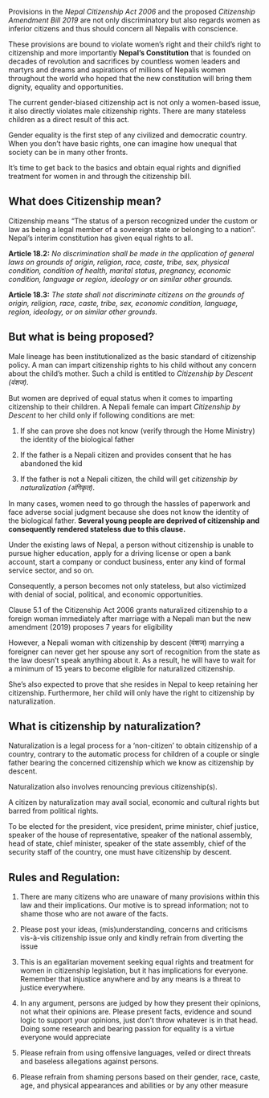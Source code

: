 Provisions in the *Nepal Citizenship Act 2006* and the proposed *Citizenship Amendment Bill 2019* are not only discriminatory but also regards women as inferior citizens and thus should concern all Nepalis with conscience.

These provisions are bound to violate women’s right and their child’s right to citizenship and more importantly **Nepal’s Constitution** that is founded on decades of revolution and sacrifices by countless women leaders and martyrs and dreams and aspirations of millions of Nepalis women throughout the world who hoped that the new constitution will bring them dignity, equality and opportunities.

The current gender-biased citizenship act is not only a women-based issue, it also directly violates male citizenship rights. There are many stateless children as a direct result of this act.

Gender equality is the first step of any civilized and democratic country. When you don’t have basic rights, one can imagine how unequal that society can be in many other fronts.

It’s time to get back to the basics and obtain equal rights and dignified treatment for women in and through the citizenship bill.

## What does Citizenship mean?

Citizenship means “The status of a person recognized under the custom or law as being a legal member of a sovereign state or belonging to a nation”. Nepal’s interim constitution has given equal rights to all.

**Article 18.2:** *No discrimination shall be made in the application of general laws on grounds of origin, religion, race, caste, tribe, sex, physical condition, condition of health, marital status, pregnancy, economic condition, language or region, ideology or on similar other grounds.*

**Article 18.3:** *The state shall not discriminate citizens on the grounds of origin, religion, race, caste, tribe, sex, economic condition, language, region, ideology, or on similar other grounds.*

## But what is being proposed?

Male lineage has been institutionalized as the basic standard of citizenship policy. A man can impart citizenship rights to his child without any concern about the child’s mother. Such a child is entitled to *Citizenship by Descent (वंशज)*.

But women are deprived of equal status when it comes to imparting citizenship to their children. A Nepali female can impart *Citizenship by Descent* to her child only if following conditions are met:

1.  If she can prove she does not know (verify through the Home Ministry) the identity of the biological father

2.  If the father is a Nepali citizen and provides consent that he has abandoned the kid

3.  If the father is not a Nepali citizen, the child will get *citizenship by naturalization (अंगिकृत)*.

In many cases, women need to go through the hassles of paperwork and face adverse social judgment because she does not know the identity of the biological father. **Several young people are deprived of citizenship and consequently rendered stateless due to this clause.**

Under the existing laws of Nepal, a person without citizenship is unable to pursue higher education, apply for a driving license or open a bank account, start a company or conduct business, enter any kind of formal service sector, and so on.

Consequently, a person becomes not only stateless, but also victimized with denial of social, political, and economic opportunities.

Clause 5.1 of the Citizenship Act 2006 grants naturalized citizenship to a foreign woman immediately after marriage with a Nepali man but the new amendment (2019) proposes 7 years for eligibility

However, a Nepali woman with citizenship by descent (वंशज) marrying a foreigner can never get her spouse any sort of recognition from the state as the law doesn’t speak anything about it. As a result, he will have to wait for a minimum of 15 years to become eligible for naturalized citizenship.

She’s also expected to prove that she resides in Nepal to keep retaining her citizenship. Furthermore, her child will only have the right to citizenship by naturalization.

## What is citizenship by naturalization?

Naturalization is a legal process for a ‘non-citizen’ to obtain citizenship of a country, contrary to the automatic process for children of a couple or single father bearing the concerned citizenship which we know as citizenship by descent.

Naturalization also involves renouncing previous citizenship(s).

A citizen by naturalization may avail social, economic and cultural rights but barred from political rights.

To be elected for the president, vice president, prime minister, chief justice, speaker of the house of representative, speaker of the national assembly, head of state, chief minister, speaker of the state assembly, chief of the security staff of the country, one must have citizenship by descent.

## Rules and Regulation:

1.  There are many citizens who are unaware of many provisions within this law and their implications. Our motive is to spread information; not to shame those who are not aware of the facts.

2.  Please post your ideas, (mis)understanding, concerns and criticisms vis-à-vis citizenship issue only and kindly refrain from diverting the issue

3.  This is an egalitarian movement seeking equal rights and treatment for women in citizenship legislation, but it has implications for everyone. Remember that injustice anywhere and by any means is a threat to justice everywhere.

4.  In any argument, persons are judged by how they present their opinions, not what their opinions are. Please present facts, evidence and sound logic to support your opinions, just don’t throw whatever is in that head. Doing some research and bearing passion for equality is a virtue everyone would appreciate

5.  Please refrain from using offensive languages, veiled or direct threats and baseless allegations against persons.

6.  Please refrain from shaming persons based on their gender, race, caste, age, and physical appearances and abilities or by any other measure
